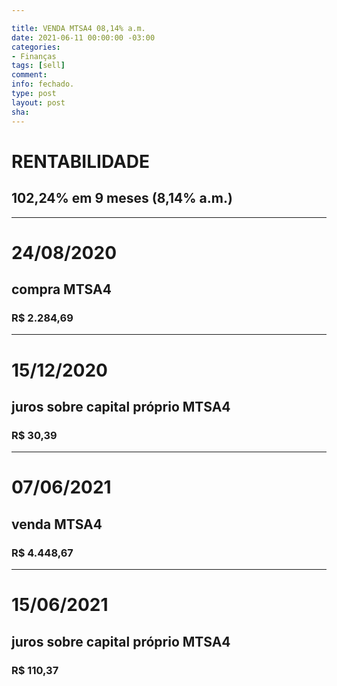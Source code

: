 ```yaml
---

title: VENDA MTSA4 08,14% a.m.
date: 2021-06-11 00:00:00 -03:00
categories:
- Finanças
tags: [sell]
comment: 
info: fechado.
type: post
layout: post
sha: 
---
```


# RENTABILIDADE
## 102,24% em 9 meses (8,14% a.m.)

***

# 24/08/2020
## compra MTSA4
### R$ 2.284,69

***

# 15/12/2020
## juros sobre capital próprio MTSA4
### R$ 30,39

***

# 07/06/2021
## venda MTSA4
### R$ 4.448,67

***

# 15/06/2021
## juros sobre capital próprio MTSA4
### R$ 110,37
